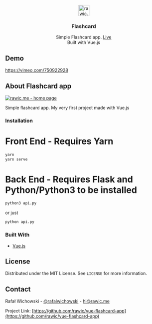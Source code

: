 <p align="center">
  <a href="https://github.com/rawic/hangman-game">
    <img src="readme/logo.svg" height="35" alt="rawic.me Logo">
  </a>

  <h3 align="center">Flashcard</h3>

  <p align="center">
    Simple Flashcard app. <a href="https://rawic.github.io/vue-flashcard-app/" target="_blank" rel="noopener noreferrer">Live</a>
    <br />
    Built with Vue.js
  </p>
</p>

## Demo
https://vimeo.com/750922928

## About Flashcard app

<a align="center" href="https://rawic.github.io/vue-flashcard-app/" rel="nofollow noopener noreferrer" target="blank">
  <img src="readme/app-screenshot.jpg" alt="rawic.me - home page" style="max-width: 100%;">
</a>

Simple flashcard app. My very first project made with Vue.js

### Installation

# Front End - Requires Yarn
```sh
yarn
yarn serve
```

# Back End - Requires Flask and Python/Python3 to be installed
```sh
python3 api.py
```
or just
```sh
python api.py
```

### Built With

- [Vue.js](https://vuejs.org/)

## License

Distributed under the MIT License. See `LICENSE` for more information.

## Contact

Rafał Wichowski - [@rafalwichowski](https://twitter.com/rafalwichowski) - [hi@rawic.me](mailto:hi@rawic.me)

Project Link: [https://github.com/rawic/vue-flashcard-app](https://github.com/rawic/vue-flashcard-app)

[app-screenshot]: readme/app-screenshot.jpg
